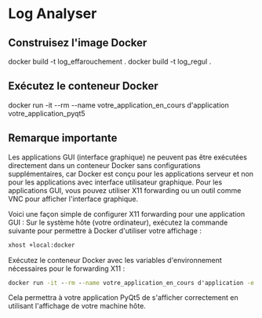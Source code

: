 # Log Analyser

## Construisez l'image Docker
docker build -t log_effarouchement .
docker build -t log_regul .

## Exécutez le conteneur Docker
docker run -it --rm --name votre_application_en_cours d'application votre_application_pyqt5

## Remarque importante

Les applications GUI (interface graphique) ne peuvent pas être exécutées directement dans un conteneur Docker sans configurations supplémentaires, car Docker est conçu pour les applications serveur et non pour les applications avec interface utilisateur graphique. Pour les applications GUI, vous pouvez utiliser X11 forwarding ou un outil comme VNC pour afficher l'interface graphique.

Voici une façon simple de configurer X11 forwarding pour une application GUI :
Sur le système hôte (votre ordinateur), exécutez la commande suivante pour permettre à Docker d'utiliser votre affichage :

```cmd
xhost +local:docker
```

Exécutez le conteneur Docker avec les variables d'environnement nécessaires pour le forwarding X11 :

```cmd
docker run -it --rm --name votre_application_en_cours d'application -e DISPLAY=$DISPLAY -v /tmp/.X11-unix:/tmp/.X11-unix votre_application_pyqt5
```

Cela permettra à votre application PyQt5 de s'afficher correctement en utilisant l'affichage de votre machine hôte.
